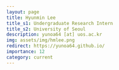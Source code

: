 ```yaml
---
layout: page
title: Hyunmin Lee
title_s1: Undergraduate Research Intern
title_s2: University of Seoul
description: yunoa64 [at] uos.ac.kr
img: assets/img/hmlee.png
redirect: https://yunoa64.github.io/
importance: 12
category: current
---
```

